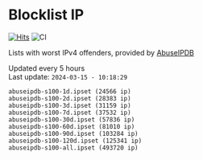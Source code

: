 # Blocklist IP

[![Hits](https://hits.seeyoufarm.com/api/count/incr/badge.svg?url=https%3A%2F%2Fgithub.com%2Fborestad%2Fblocklist-ip%2F&count_bg=%2379C83D&title_bg=%23555555&icon=&icon_color=%23E7E7E7&title=hits&edge_flat=false)](https://hits.seeyoufarm.com)  ![CI](https://img.shields.io/github/workflow/status/borestad/blocklist-ip/CI?style=flat-square)

Lists with worst IPv4 offenders, provided by [AbuseIPDB](https://www.abuseipdb.com/)

<!-- FOOTER-PLACEHOLDER -->
Updated every 5 hours<br>
Last update: `2024-03-15 - 10:18:29`
```
abuseipdb-s100-1d.ipset (24566 ip)
abuseipdb-s100-2d.ipset (28383 ip)
abuseipdb-s100-3d.ipset (31159 ip)
abuseipdb-s100-7d.ipset (37532 ip)
abuseipdb-s100-30d.ipset (57836 ip)
abuseipdb-s100-60d.ipset (81010 ip)
abuseipdb-s100-90d.ipset (103284 ip)
abuseipdb-s100-120d.ipset (125341 ip)
abuseipdb-s100-all.ipset (493720 ip)
```

